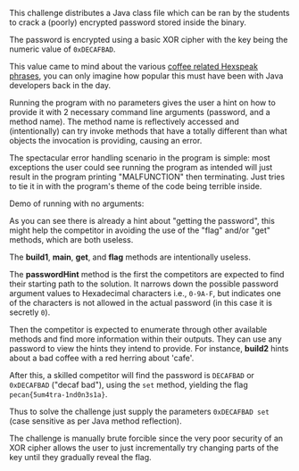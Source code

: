 This challenge distributes a Java class file which can be ran by the students to crack a (poorly) encrypted password stored inside the binary.

The password is encrypted using a basic XOR cipher with the key being the numeric value of `0xDECAFBAD`.

This value came to mind about the various [coffee related Hexspeak phrases](https://en.wikipedia.org/wiki/Hexspeak), you can only imagine how popular this must have been with Java developers back in the day.

Running the program with no parameters gives the user a hint on how to provide it with 2 necessary command line arguments (password, and a method name). The method name is reflectively accessed and (intentionally) can try invoke methods that have a totally different than what objects the invocation is providing, causing an error.

The spectacular error handling scenario in the program is simple: most exceptions the user could see running the program as intended will just result in the program printing "MALFUNCTION" then terminating. Just tries to tie it in with the program's theme of the code being terrible inside.

Demo of running with no arguments:

As you can see there is already a hint about "getting the password", this might help the competitor in avoiding the use of the "flag" and/or "get" methods, which are both useless.

The **build1**, **main**, **get**, and **flag** methods are intentionally useless.

The **passwordHint** method is the first the competitors are expected to find their starting path to the solution. It narrows down the possible password argument values to Hexadecimal characters i.e., `0-9A-F`, but indicates one of the characters is not allowed in the actual password (in this case it is secretly `0`).

Then the competitor is expected to enumerate through other available methods and find more information within their outputs. They can use any password to view the hints they intend to provide. For instance, **build2** hints about a bad coffee with a red herring about 'cafe'.

After this, a skilled competitor will find the password is `DECAFBAD` or `0xDECAFBAD` ("decaf bad"), using the `set` method, yielding the flag `pecan{5um4tra-1nd0n3s1a}`.

Thus to solve the challenge just supply the parameters `0xDECAFBAD set` (case sensitive as per Java method reflection).

The challenge is manually brute forcible since the very poor security of an XOR cipher allows the user to just incrementally try changing parts of the key until they gradually reveal the flag.
